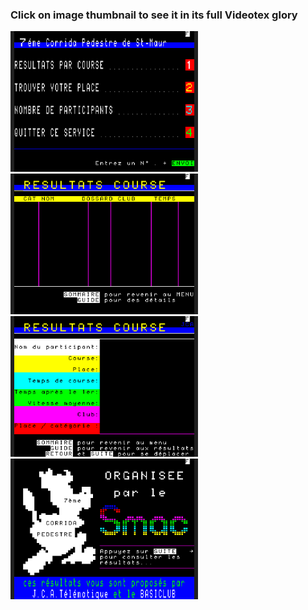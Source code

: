 ### Click on image thumbnail to see it in its full **Videotex** glory

[<img src="https://raw.githubusercontent.com/XReyRobert/VideotexPagesRepository/master//PagesVideotex/cquest/corrida/.thumbnails/E.COR.MENU.vtx.png" width="300">](http://www.lideal.com/miedit/minitel-loader.html?url=https://raw.githubusercontent.com/XReyRobert/VideotexPagesRepository/master//PagesVideotex/cquest/corrida/E.COR.MENU.vtx)
[<img src="https://raw.githubusercontent.com/XReyRobert/VideotexPagesRepository/master//PagesVideotex/cquest/corrida/.thumbnails/E.COR.RESULT.vtx.png" width="300">](http://www.lideal.com/miedit/minitel-loader.html?url=https://raw.githubusercontent.com/XReyRobert/VideotexPagesRepository/master//PagesVideotex/cquest/corrida/E.COR.RESULT.vtx)
[<img src="https://raw.githubusercontent.com/XReyRobert/VideotexPagesRepository/master//PagesVideotex/cquest/corrida/.thumbnails/E.COR.RESULT2.vtx.png" width="300">](http://www.lideal.com/miedit/minitel-loader.html?url=https://raw.githubusercontent.com/XReyRobert/VideotexPagesRepository/master//PagesVideotex/cquest/corrida/E.COR.RESULT2.vtx)
[<img src="https://raw.githubusercontent.com/XReyRobert/VideotexPagesRepository/master//PagesVideotex/cquest/corrida/.thumbnails/E.CORRIDA.vtx.png" width="300">](http://www.lideal.com/miedit/minitel-loader.html?url=https://raw.githubusercontent.com/XReyRobert/VideotexPagesRepository/master//PagesVideotex/cquest/corrida/E.CORRIDA.vtx)
